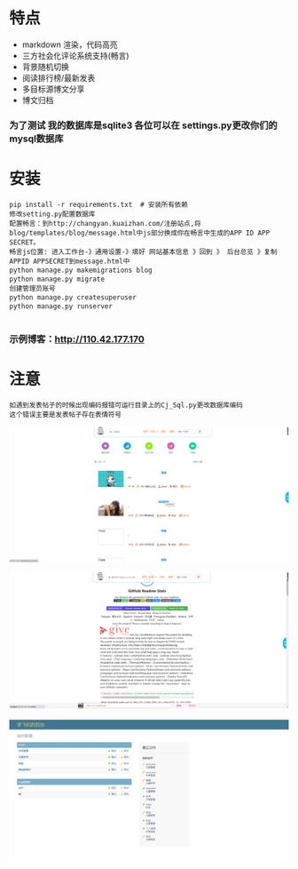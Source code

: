 

# 特点

* markdown 渲染，代码高亮
* 三方社会化评论系统支持(畅言)
* 背景随机切换
* 阅读排行榜/最新发表
* 多目标源博文分享
* 博文归档

### 为了测试 我的数据库是sqlite3  各位可以在 settings.py更改你们的mysql数据库

# 安装
```
pip install -r requirements.txt  # 安装所有依赖
修改setting.py配置数据库
配置畅言：到http://changyan.kuaizhan.com/注册站点,将blog/templates/blog/message.html中js部分换成你在畅言中生成的APP ID APP SECRET。
畅言js位置: 进入工作台-》通用设置-》填好 网站基本信息 》回到 》 后台总览 》复制APPID APPSECRET到message.html中
python manage.py makemigrations blog
python manage.py migrate
创建管理员账号
python manage.py createsuperuser
python manage.py runserver


```

### 示例博客：<http://110.42.177.170>


# 注意 
```
如遇到发表帖子的时候出现编码报错可运行目录上的Cj_Sql.py更改数据库编码
这个错误主要是发表帖子存在表情符号
```



![avatar](./img/主页.png)

![avatar](./img/详细页.png)

![avatar](./img/管理员.png)

